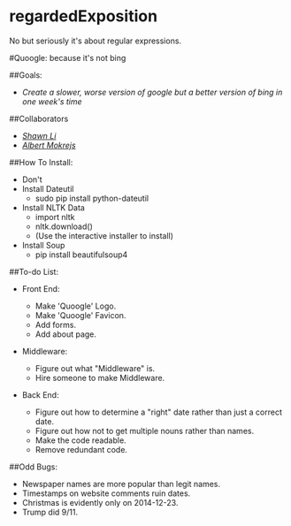 # regardedExposition
No but seriously it's about regular expressions.

#Quoogle: because it's not bing

##Goals:
* *Create a slower, worse version of google but a better version of bing in one week's time*

##Collaborators
* *[Shawn Li](https://github.com/TyranitarShawn)*
* *[Albert Mokrejs](https://github.com/AlbertMokrejs)*

##How To Install:
* Don't
* Install Dateutil
  - sudo pip install python-dateutil
* Install NLTK Data
  - import nltk
  - nltk.download()
  - (Use the interactive installer to install)
* Install Soup
  - pip install beautifulsoup4

##To-do List:
* Front End:
  - Make 'Quoogle' Logo.
  - Make 'Quoogle' Favicon.
  - Add forms.
  - Add about page.

* Middleware:
  - Figure out what "Middleware" is.
  - Hire someone to make Middleware.

* Back End:
  - Figure out how to determine a "right" date rather than just a correct date.
  - Figure out how not to get multiple nouns rather than names.
  - Make the code readable.
  - Remove redundant code.

##Odd Bugs:
  - Newspaper names are more popular than legit names.
  - Timestamps on website comments ruin dates.
  - Christmas is evidently only on 2014-12-23.
  - Trump did 9/11.
